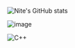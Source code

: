 ![Nite's GitHub stats](https://github-readme-stats.vercel.app/api?NITEOFF=anuraghazra&theme=graywhite_icons=true)

![image](https://github.com/NITEOFF/niteoff/blob/main/header%20(2).png?raw=true)

![C++](https://img.shields.io/badge/c++-%2300599C.svg?style=for-the-badge&logo=c%2B%2B&logoColor=white)

